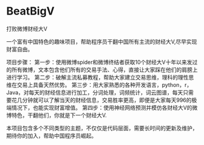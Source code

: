 # BeatBigV
打败微博财经大V

一个富有中国特色的趣味项目，帮助程序员干翻中国所有主流的财经大V,尽早实现财富自由。

项目步骤：
第一步：使用微博spider和微博终结者获取10个财经大V十年以来发过的所有微博，文本包含他们所有的交易手法、心得，直接让大家踩在他们的肩膀上进行学习。
第二步：破解主流私募教程，帮助大家建立交易思维，理科的理性思维在交易上具备天然优势。
第三步：用大家熟悉的各种开发语言，python，r，Java，对每天的财经信息进行加工，分词处理，词频统计，词云图谱，每天只需要花几分钟就可以了解当天的财经信息，交易胜率更高，即便是大家每天996的极端情况下，也能实现财富增值。
第四步：使用神经网络预测并模仿各财经大V的微博特色，干翻他们，你就是下一个财经大V.


本项目包含多个不同类型的主题，不仅仅是代码层面，需要长时间的更新及维护，期待你的加入，帮助中国程序员崛起。
